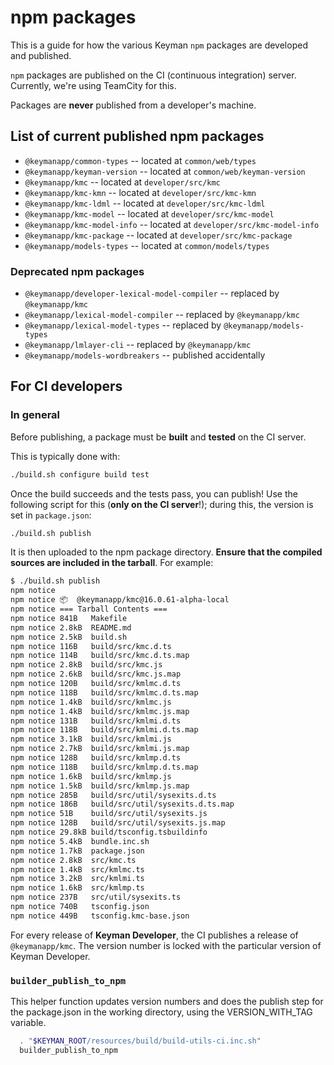 # npm packages

This is a guide for how the various Keyman `npm` packages are developed
and published.

`npm` packages are published on the CI (continuous integration) server.
Currently, we're using TeamCity for this.

Packages are **never** published from a developer's machine.

## List of current published npm packages

* `@keymanapp/common-types` -- located at `common/web/types`
* `@keymanapp/keyman-version` -- located at `common/web/keyman-version`
* `@keymanapp/kmc` -- located at `developer/src/kmc`
* `@keymanapp/kmc-kmn` -- located at `developer/src/kmc-kmn`
* `@keymanapp/kmc-ldml` -- located at `developer/src/kmc-ldml`
* `@keymanapp/kmc-model` -- located at `developer/src/kmc-model`
* `@keymanapp/kmc-model-info` -- located at `developer/src/kmc-model-info`
* `@keymanapp/kmc-package` -- located at `developer/src/kmc-package`
* `@keymanapp/models-types` -- located at `common/models/types`

### Deprecated npm packages

* `@keymanapp/developer-lexical-model-compiler` -- replaced by `@keymanapp/kmc`
* `@keymanapp/lexical-model-compiler` -- replaced by `@keymanapp/kmc`
* `@keymanapp/lexical-model-types` -- replaced by `@keymanapp/models-types`
* `@keymanapp/lmlayer-cli` -- replaced by `@keymanapp/kmc`
* `@keymanapp/models-wordbreakers` -- published accidentally

## For CI developers

### In general

Before publishing, a package must be **built** and **tested** on the CI
server.

This is typically done with:

```bash
./build.sh configure build test
```

Once the build succeeds and the tests pass, you can publish! Use the following
script for this (**only on the CI server**!); during this, the version is set in
`package.json`:

```bash
./build.sh publish
```

It is then uploaded to the npm package directory. **Ensure that the compiled
sources are included in the tarball**. For example:

```bash
$ ./build.sh publish
npm notice
npm notice 📦  @keymanapp/kmc@16.0.61-alpha-local
npm notice === Tarball Contents ===
npm notice 841B   Makefile
npm notice 2.8kB  README.md
npm notice 2.5kB  build.sh
npm notice 116B   build/src/kmc.d.ts
npm notice 114B   build/src/kmc.d.ts.map
npm notice 2.8kB  build/src/kmc.js
npm notice 2.6kB  build/src/kmc.js.map
npm notice 120B   build/src/kmlmc.d.ts
npm notice 118B   build/src/kmlmc.d.ts.map
npm notice 1.4kB  build/src/kmlmc.js
npm notice 1.4kB  build/src/kmlmc.js.map
npm notice 131B   build/src/kmlmi.d.ts
npm notice 118B   build/src/kmlmi.d.ts.map
npm notice 3.1kB  build/src/kmlmi.js
npm notice 2.7kB  build/src/kmlmi.js.map
npm notice 128B   build/src/kmlmp.d.ts
npm notice 118B   build/src/kmlmp.d.ts.map
npm notice 1.6kB  build/src/kmlmp.js
npm notice 1.5kB  build/src/kmlmp.js.map
npm notice 285B   build/src/util/sysexits.d.ts
npm notice 186B   build/src/util/sysexits.d.ts.map
npm notice 51B    build/src/util/sysexits.js
npm notice 128B   build/src/util/sysexits.js.map
npm notice 29.8kB build/tsconfig.tsbuildinfo
npm notice 5.4kB  bundle.inc.sh
npm notice 1.7kB  package.json
npm notice 2.8kB  src/kmc.ts
npm notice 1.4kB  src/kmlmc.ts
npm notice 3.2kB  src/kmlmi.ts
npm notice 1.6kB  src/kmlmp.ts
npm notice 237B   src/util/sysexits.ts
npm notice 740B   tsconfig.json
npm notice 449B   tsconfig.kmc-base.json
```

For every release of **Keyman Developer**, the CI publishes a release of
`@keymanapp/kmc`. The version number is locked with the particular version of
Keyman Developer.

### `builder_publish_to_npm`

This helper function updates version numbers and does the publish step for the
package.json in the working directory, using the VERSION_WITH_TAG variable.

```bash
  . "$KEYMAN_ROOT/resources/build/build-utils-ci.inc.sh"
  builder_publish_to_npm
```
